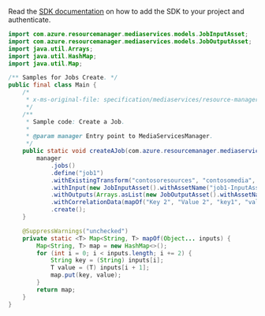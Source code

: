 Read the [SDK documentation](https://github.com/Azure/azure-sdk-for-java/blob/azure-resourcemanager-mediaservices_2.0.0/sdk/mediaservices/azure-resourcemanager-mediaservices/README.md) on how to add the SDK to your project and authenticate.

```java
import com.azure.resourcemanager.mediaservices.models.JobInputAsset;
import com.azure.resourcemanager.mediaservices.models.JobOutputAsset;
import java.util.Arrays;
import java.util.HashMap;
import java.util.Map;

/** Samples for Jobs Create. */
public final class Main {
    /*
     * x-ms-original-file: specification/mediaservices/resource-manager/Microsoft.Media/stable/2021-11-01/examples/jobs-create.json
     */
    /**
     * Sample code: Create a Job.
     *
     * @param manager Entry point to MediaServicesManager.
     */
    public static void createAJob(com.azure.resourcemanager.mediaservices.MediaServicesManager manager) {
        manager
            .jobs()
            .define("job1")
            .withExistingTransform("contosoresources", "contosomedia", "exampleTransform")
            .withInput(new JobInputAsset().withAssetName("job1-InputAsset"))
            .withOutputs(Arrays.asList(new JobOutputAsset().withAssetName("job1-OutputAsset")))
            .withCorrelationData(mapOf("Key 2", "Value 2", "key1", "value1"))
            .create();
    }

    @SuppressWarnings("unchecked")
    private static <T> Map<String, T> mapOf(Object... inputs) {
        Map<String, T> map = new HashMap<>();
        for (int i = 0; i < inputs.length; i += 2) {
            String key = (String) inputs[i];
            T value = (T) inputs[i + 1];
            map.put(key, value);
        }
        return map;
    }
}
```
